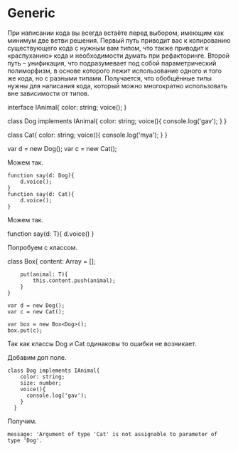 # Generic

При написании кода вы всегда встаёте перед выбором, имеющим как минимум две ветви решения. Первый путь приводит вас к копированию существующего кода с нужным вам типом, что также приводит к «распуханию» кода и необходимости думать при рефакторинге. Второй путь – унификация, что подразумевает под собой параметрический полиморфизм, в основе которого лежит использование одного и того же кода, но с разными типами. Получается, что обобщённые типы нужны для написания кода, который можно многократно использовать вне зависимости от типов.
 

interface IAnimal{
    color: string;
    voice();
}

class Dog implements IAnimal{
    color: string;
    voice(){
      console.log('gav');
    }
  }

class Cat{
    color: string;
    voice(){
      console.log('mya');
    }
  }
  


  var d = new Dog();
  var c = new Cat();
  
Можем так.

    function say(d: Dog){
        d.voice();
    }
    function say(d: Cat){
        d.voice();
    }

Можем так.


  function say<T extends IAnimal>(d: T){
    d.voice()
  }
  
Попробуем с классом.

  
  
   class Box<T>{
        content: Array<T> = [];

        put(animal: T){
            this.content.push(animal);
        }
    }

    var d = new Dog();
    var c = new Cat();

    var box = new Box<Dog>();
    box.put(с);
  
  
Так как классы Dog и Cat одинаковы то ошибки не возникает.

Добавим доп поле.


    class Dog implements IAnimal{
        color: string;
        size: number;
        voice(){
          console.log('gav');
        }
      }
      
Получим.


    message: 'Argument of type 'Cat' is not assignable to parameter of type 'Dog'.


      
  


